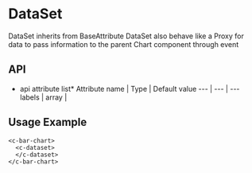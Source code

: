 # DataSet

DataSet inherits from BaseAttribute
DataSet also behave like a Proxy for data to pass information to the parent Chart component through event

## API

- api attribute list\*
  Attribute name | Type | Default value
  --- | --- | ---
  labels | array |

## Usage Example

```
<c-bar-chart>
  <c-dataset>
  </c-dataset>
</c-bar-chart>
```
